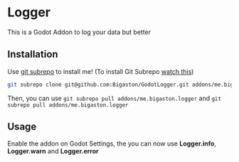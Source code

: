 # Logger

This is a Godot Addon to log your data but better

## Installation
Use [git subrepo](https://github.com/ingydotnet/git-subrepo) to install me!  (To install Git Subrepo [watch this](https://github.com/Bigaston/GodotAddons/blob/main/subrepo.md))  

```sh
git subrepo clone git@github.com:Bigaston/GodotLogger.git addons/me.bigaston.logger
```

Then, you can use `git subrepo pull addons/me.bigaston.logger` and `git subrepo pull addons/me.bigaston.logger`

## Usage
Enable the addon on Godot Settings, the you can now use **Logger.info**, **Logger.warn** and **Logger.error**
